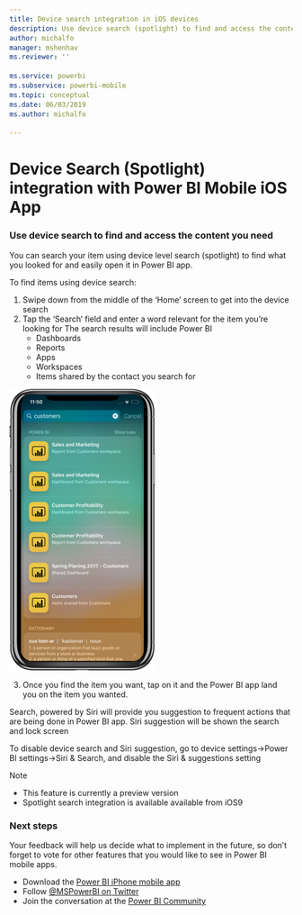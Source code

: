 ```yaml
---
title: Device search integration in iOS devices
description: Use device search (spotlight) to find and access the content you need
author: michalfo
manager: mshenhav
ms.reviewer: ''

ms.service: powerbi
ms.subservice: powerbi-mobile
ms.topic: conceptual
ms.date: 06/03/2019
ms.author: michalfo

---
```

# Device Search (Spotlight) integration with Power BI Mobile iOS App 
### Use device search to find and access the content you need

You can search your item using device level search (spotlight) to find what you looked for and easily open it in Power BI app.

To find items using device search:
1. Swipe down from the middle of the ‘Home’ screen to get into the device search
2. Tap the ‘Search‘ field and enter a word relevant for the item you’re looking for
   The search results will include Power BI 
    * Dashboards
    * Reports
    * Apps
    * Workspaces
    * Items shared by the contact you search for
    
![](./media/mobile-apps-iOS-siri-and-search/power-bi-spotlight-search.png)

 3. Once you find the item you want, tap on it and the Power BI app land you on the item you wanted. 

Search, powered by Siri will provide you suggestion to frequent actions that are being done in Power BI app. Siri suggestion will be shown the search and lock screen


To disable device search and Siri suggestion, go to device settings->Power BI settings->Siri & Search, and disable the Siri & suggestions setting
    

> [!NOTE]
>- This feature is currently a preview version
>- Spotlight search integration is available available from iOS9  
> 

### Next steps
Your feedback will help us decide what to implement in the future, so don’t forget to vote for other features that you would like to see in Power BI mobile apps. 

* Download the [Power BI iPhone mobile app](http://go.microsoft.com/fwlink/?LinkId=522062)
* Follow [@MSPowerBI on Twitter](https://twitter.com/MSPowerBI)
* Join the conversation at the [Power BI Community](http://community.powerbi.com/)

